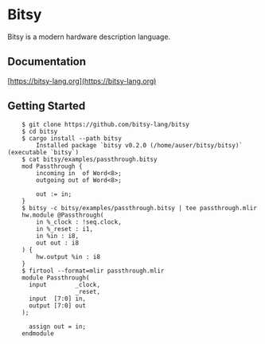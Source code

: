 # Bitsy
Bitsy is a modern hardware description language.

## Documentation

[https://bitsy-lang.org](https://bitsy-lang.org)

## Getting Started

```
    $ git clone https://github.com/bitsy-lang/bitsy
    $ cd bitsy
    $ cargo install --path bitsy
        Installed package `bitsy v0.2.0 (/home/auser/bitsy/bitsy)` (executable `bitsy`)
    $ cat bitsy/examples/passthrough.bitsy
    mod Passthrough {
        incoming in  of Word<8>;
        outgoing out of Word<8>;

        out := in;
    }
    $ bitsy -c bitsy/examples/passthrough.bitsy | tee passthrough.mlir
    hw.module @Passthrough(
        in %_clock : !seq.clock,
        in %_reset : i1,
        in %in : i8,
        out out : i8
    ) {
        hw.output %in : i8
    }
    $ firtool --format=mlir passthrough.mlir
    module Passthrough(
      input        _clock,
                   _reset,
      input  [7:0] in,
      output [7:0] out
    );

      assign out = in;
    endmodule
```
